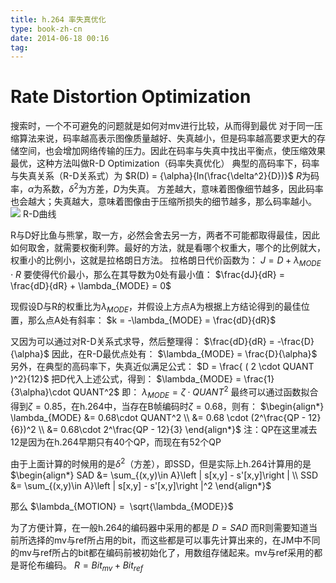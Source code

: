 ```yaml
---
title: h.264 率失真优化
type: book-zh-cn
date: 2014-06-18 00:16
tag: 
---
```



# Rate Distortion Optimization
搜索时，一个不可避免的问题就是如何对mv进行比较，从而得到最优
对于同一压缩算法来说，码率越高表示图像质量越好、失真越小，但是码率越高要求更大的存储空间，也会增加网络传输的压力。因此在码率与失真中找出平衡点，使压缩效果最优，这种方法叫做R-D Optimization（码率失真优化）
典型的高码率下，码率与失真关系（R-D关系式）为
$R(D) = {\alpha}{ln(\frac{\delta^2}{D})}$
$R$为码率，$\alpha$为系数，$\delta^2$为方差，$D$为失真。
方差越大，意味着图像细节越多，因此码率也会越大；失真越大，意味着图像由于压缩所损失的细节越多，那么码率越小。
![](//images0.cnblogs.com/i/421096/201406/170025470986063.jpg)
R-D曲线

R与D好比鱼与熊掌，取一方，必然会舍去另一方，两者不可能都取得最佳，因此如何取舍，就需要权衡利弊。最好的方法，就是看哪个权重大，哪个的比例就大，权重小的比例小，这就是拉格朗日方法。
拉格朗日代价函数为：
$J = D + \lambda_{MODE} \cdot R$
要使得代价最小，那么在其导数为0处有最小值：
$\frac{dJ}{dR} = \frac{dD}{dR} + \lambda_{MODE} = 0$


现假设D与R的权重比为$\lambda_{MODE}$，并假设上方点A为根据上方结论得到的最佳位置，那么点A处有斜率：
$k = -\lambda_{MODE} = \frac{dD}{dR}$

又因为可以通过对R-D关系式求导，然后整理得：
$\frac{dD}{dR} = -\frac{D}{\alpha}$
因此，在R-D最优点处有：
$\lambda_{MODE} = \frac{D}{\alpha}$
另外，在典型的高码率下，失真近似满足公式：
$D = \frac{ ( 2 \cdot QUANT )^2}{12}$
把D代入上述公式，得到：
$\lambda_{MODE} = \frac{1}{3\alpha}\cdot QUANT^2$
即：
$\lambda_{MODE} = \zeta\cdot QUANT^2$
最终可以通过函数拟合得到$\zeta = 0.85$，在h.264中，当存在B帧编码时$\zeta = 0.68$，则有：
$\begin{align*}
\lambda_{MODE}
&= 0.68\cdot QUANT^2 \\
&= 0.68 \cdot (2^\frac{QP - 12}{6})^2 \\
&= 0.68\cdot 2^\frac{QP - 12}{3}
\end{align*}$
注：QP在这里减去12是因为在h.264早期只有40个QP，而现在有52个QP

由于上面计算的时候用的是$\delta^2$（方差），即SSD，但是实际上h.264计算用的是
$\begin{align*}
SAD &= \sum_{(x,y)\in A}\left | s[x,y] - s'[x,y]\right | \\
SSD &= \sum_{(x,y)\in A}\left | s[x,y] - s'[x,y]\right |^2
\end{align*}$

那么
$\lambda_{MOTION} =  \sqrt{\lambda_{MODE}}$

为了方便计算，在一般h.264的编码器中采用的都是
$D = SAD$
而R则需要知道当前所选择的mv与ref所占用的bit，而这些都是可以事先计算出来的，在JM中不同的mv与ref所占的bit都在编码前被初始化了，用数组存储起来。mv与ref采用的都是哥伦布编码。
$R = Bit_{mv} + Bit_{ref}$











